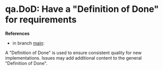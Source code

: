 # qa.DoD: Have a "Definition of Done" for requirements

**References**

- in branch [main](https://github.com/mhatzl/evident/tree/main):

A "Definition of Done" is used to ensure consistent quality for new implementations.
Issues may add additional content to the general "Definition of Done".
